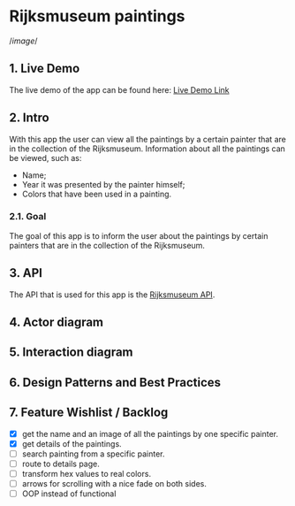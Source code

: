 # Rijksmuseum paintings

/*image*/

## 1. Live Demo

The live demo of the app can be found here:
[Live Demo Link](https://marjoleinaardewijn.github.io/web-app-from-scratch-1920/)

## 2. Intro

With this app the user can view all the paintings by a certain painter that are in the collection of the Rijksmuseum.
Information about all the paintings can be viewed, such as:
- Name;
- Year it was presented by the painter himself;
- Colors that have been used in a painting.

### 2.1. Goal

The goal of this app is to inform the user about the paintings by certain painters that are in the collection of the 
Rijksmuseum.

## 3. API

The API that is used for this app is the [Rijksmuseum API](https://data.rijksmuseum.nl/object-metadata/api/).

## 4. Actor diagram

## 5. Interaction diagram

## 6. Design Patterns and Best Practices

## 7. Feature Wishlist / Backlog

- [x] get the name and an image of all the paintings by one specific painter.
- [x] get details of the paintings.
- [ ] search painting from a specific painter.
- [ ] route to details page.
- [ ] transform hex values to real colors.
- [ ] arrows for scrolling with a nice fade on both sides.
- [ ] OOP instead of functional
